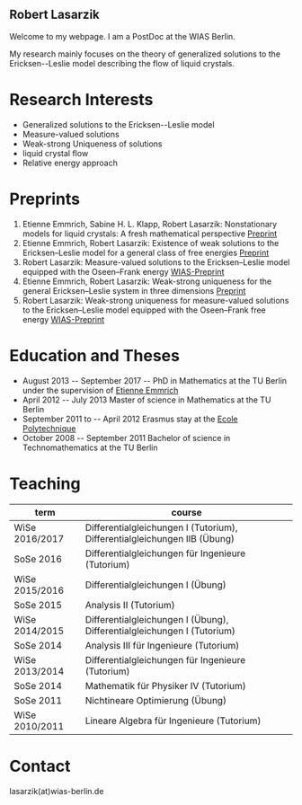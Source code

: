 ## Robert Lasarzik
Welcome to my webpage. I am a PostDoc at the WIAS Berlin. 

My research mainly focuses on the theory of generalized solutions to the Ericksen--Leslie model describing the flow of liquid crystals. 

# Research Interests
- Generalized solutions to the Ericksen--Leslie model
- Measure-valued solutions
- Weak-strong Uniqueness of solutions
- liquid crystal flow
- Relative energy approach

# Preprints
1. Etienne Emmrich, Sabine H. L. Klapp, Robert Lasarzik: Nonstationary models for liquid crystals: A fresh mathematical perspective [Preprint](https://arxiv.org/abs/1708.06937)
2. Etienne Emmrich, Robert Lasarzik: Existence of weak solutions to the Ericksen–Leslie model for a general class of free energies [Preprint](https://arxiv.org/abs/1711.10277)
3. Robert Lasarzik: Measure-valued solutions to the Ericksen–Leslie model equipped with the Oseen–Frank energy [WIAS-Preprint](https://www.wias-berlin.de/publications/wias-publ/run.jsp?template=abstract&type=Preprint&year=&number=2476)
4. Etienne Emmrich, Robert Lasarzik: Weak-strong uniqueness for the general Ericksen–Leslie system in three dimensions [Preprint](https://arxiv.org/abs/1712.00660)
5. Robert Lasarzik: Weak-strong uniqueness for measure-valued solutions to the Ericksen–Leslie model equipped with the Oseen–Frank free energy [WIAS-Preprint](https://www.wias-berlin.de/publications/wias-publ/run.jsp?template=abstract&type=Preprint&year=&number=2474)

# Education and Theses
- August 2013 -- September 2017 -- PhD in Mathematics at the TU Berlin under the supervision of [Etienne Emmrich](https://www.math.tu-berlin.de/fachgebiete_ag_modnumdiff/diffeqs/v-menue/fg_differentialgleichungen/mitarbeiter/prof_dr_etienne_emmrich/v-menue/home/)
- April 2012 -- July 2013 Master of science in Mathematics at the TU Berlin
- September 2011 to -- April 2012 Erasmus stay at the [Ecole Polytechnique](http://www.polytechnique.edu)
- October 2008 -- September 2011 Bachelor of science in Technomathematics at the TU Berlin

# Teaching 
term | course
---- | ---------
WiSe 2016/2017 |  Differentialgleichungen I (Tutorium), Differentialgleichungen IIB (Übung)
SoSe 2016 |  Differentialgleichungen für Ingenieure (Tutorium)
WiSe 2015/2016 | Differentialgleichungen I (Übung)
SoSe 2015 | Analysis II (Tutorium)
WiSe 2014/2015 | Differentialgleichungen I (Übung), Differentialgleichungen I (Tutorium)
SoSe 2014 | Analysis III für Ingenieure (Tutorium)
WiSe 2013/2014 |  Differentialgleichungen für Ingenieure (Tutorium)
SoSe 2014 | Mathematik für Physiker IV (Tutorium)
SoSe 2011 | Nichtineare Optimierung (Übung)
WiSe 2010/2011 | Lineare Algebra für Ingenieure (Tutorium)

# Contact 
lasarzik(at)wias-berlin.de

